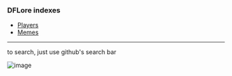 ### DFLore indexes
+ [Players](/players/players.md)
+ [Memes](/memes/memes.md)

** **
to search, just use github's search bar 

![image](https://user-images.githubusercontent.com/85891155/159379046-0b226dd7-e5ef-49e1-b5af-6eb058782772.png)
